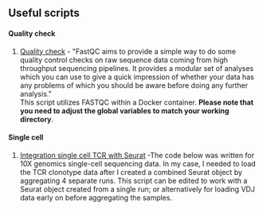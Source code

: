 ## Useful scripts ##

#### Quality check 
1. [Quality check](/Useful_Scripts/All/fastqc.sh) - "FastQC aims to provide a simple way to do some quality control checks on raw sequence data coming from high throughput sequencing pipelines. It provides a modular set of analyses which you can use to give a quick impression of whether your data has any problems of which you should be aware before doing any further analysis."
   <br/> This script utilizes FASTQC within a Docker container. **Please note that you need to adjust the global variables to match your working directory**.
#### Single cell
1. [Integration single cell TCR with Seurat](/Useful_Scripts/All/integration_scTCR.R) -The code below was written for 10X genomics single-cell sequencing data. In my case, I needed to load the TCR clonotype data after I created a combined Seurat object by aggregating 4 separate runs. This script can be edited to work with a Seurat object created from a single run; or alternatively for loading VDJ data early on before aggregating the samples.
